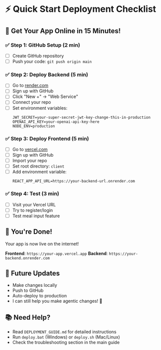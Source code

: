 # ⚡ Quick Start Deployment Checklist

## 🎯 Get Your App Online in 15 Minutes!

### ✅ Step 1: GitHub Setup (2 min)
- [ ] Create GitHub repository
- [ ] Push your code: `git push origin main`

### ✅ Step 2: Deploy Backend (5 min)
- [ ] Go to [render.com](https://render.com)
- [ ] Sign up with GitHub
- [ ] Click "New +" → "Web Service"
- [ ] Connect your repo
- [ ] Set environment variables:
  ```
  JWT_SECRET=your-super-secret-jwt-key-change-this-in-production
  OPENAI_API_KEY=your-openai-api-key-here
  NODE_ENV=production
  ```

### ✅ Step 3: Deploy Frontend (5 min)
- [ ] Go to [vercel.com](https://vercel.com)
- [ ] Sign up with GitHub
- [ ] Import your repo
- [ ] Set root directory: `client`
- [ ] Add environment variable:
  ```
  REACT_APP_API_URL=https://your-backend-url.onrender.com
  ```

### ✅ Step 4: Test (3 min)
- [ ] Visit your Vercel URL
- [ ] Try to register/login
- [ ] Test meal input feature

## 🎉 You're Done!
Your app is now live on the internet!

**Frontend**: `https://your-app.vercel.app`
**Backend**: `https://your-backend.onrender.com`

## 🔄 Future Updates
- Make changes locally
- Push to GitHub
- Auto-deploy to production
- I can still help you make agentic changes! 🤖

## 📚 Need Help?
- Read `DEPLOYMENT_GUIDE.md` for detailed instructions
- Run `deploy.bat` (Windows) or `deploy.sh` (Mac/Linux)
- Check the troubleshooting section in the main guide








